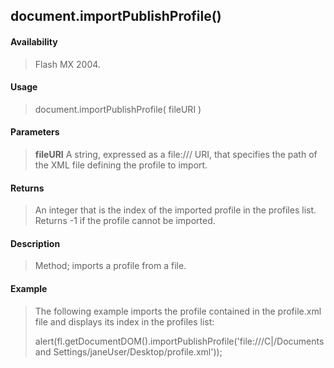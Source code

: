 ## document.importPublishProfile()

#### Availability

> Flash MX 2004.

#### Usage

> document.importPublishProfile( fileURI )

#### Parameters

> **fileURI** A string, expressed as a file:/// URI, that specifies the path of the XML file defining the profile to import.

#### Returns

> An integer that is the index of the imported profile in the profiles list. Returns -1 if the profile cannot be imported.

#### Description

> Method; imports a profile from a file.

#### Example

> The following example imports the profile contained in the profile.xml file and displays its index in the profiles list:
>
> alert(fl.getDocumentDOM().importPublishProfile('file:///C\|/Documents and Settings/janeUser/Desktop/profile.xml'));
